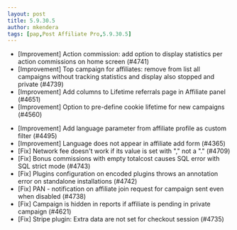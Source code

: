 ```yaml
---
layout: post
title: 5.9.30.5
author: mkendera
tags: [pap,Post Affiliate Pro,5.9.30.5]
---
```


- [Improvement] Action commission: add option to display statistics per action commissions on home screen (#4741)
- [Improvement] Top campaign for affiliates: remove from list all campaigns without tracking statistics and display also stopped and private (#4739)
- [Improvement] Add columns to Lifetime referrals page in Affiliate panel (#4651)
- [Improvement] Option to pre-define cookie lifetime for new campaigns (#4560)

<!--more-->

- [Improvement] Add language parameter from affiliate profile as custom filter (#4495)
- [Improvement] Language does not appear in affiliate add form (#4365)
- [Fix] Network fee doesn't work if its value is set with "," not a "." (#4709)
- [Fix] Bonus commissions with empty totalcost causes SQL error with SQL strict mode (#4743)
- [Fix] Plugins configuration on encoded plugins throws an annotation error on standalone installations (#4742)
- [Fix] PAN - notification on affiliate join request for campaign sent even when disabled (#4738)
- [Fix] Campaign is hidden in reports if affiliate is pending in private campaign (#4621)
- [Fix] Stripe plugin: Extra data are not set for checkout session (#4735)
